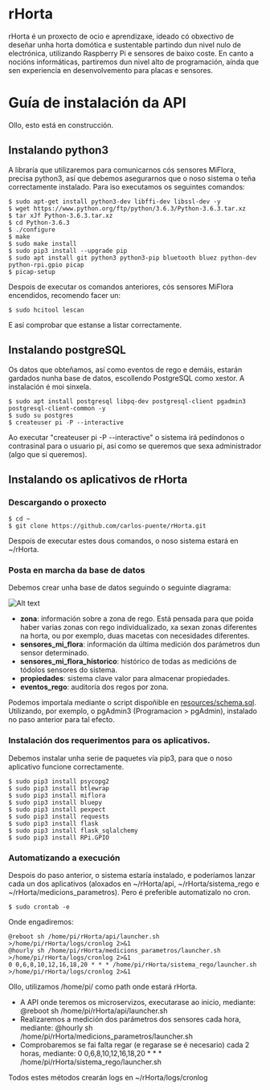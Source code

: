 # rHorta

rHorta é un proxecto de ocio e aprendizaxe, ideado có obxectivo de deseñar unha horta domótica e sustentable partindo dun nivel nulo de electrónica, utilizando Raspberry Pi e sensores de baixo coste. En canto a nocións informáticas, partiremos dun nivel alto de programación, aínda que sen experiencia en desenvolvemento para placas e sensores.

# Guía de instalación da API
Ollo, esto está en construcción.

## Instalando python3

A libraría que utilizaremos para comunicarnos cós sensores MiFlora, precisa python3, así que debemos asegurarnos que o noso sistema o teña correctamente instalado. Para iso executamos os seguintes comandos:

```
$ sudo apt-get install python3-dev libffi-dev libssl-dev -y
$ wget https://www.python.org/ftp/python/3.6.3/Python-3.6.3.tar.xz
$ tar xJf Python-3.6.3.tar.xz
$ cd Python-3.6.3
$ ./configure
$ make
$ sudo make install
$ sudo pip3 install --upgrade pip
$ sudo apt install git python3 python3-pip bluetooth bluez python-dev python-rpi.gpio picap
$ picap-setup
```

Despois de executar os comandos anteriores, cós sensores MiFlora encendidos, recomendo facer un:

```
$ sudo hcitool lescan
```

E así comprobar que estanse a listar correctamente.

## Instalando postgreSQL

Os datos que obteñamos, así como eventos de rego e demáis, estarán gardados nunha base de datos, escollendo PostgreSQL como xestor. A instalación é moi sinxela.

```
$ sudo apt install postgresql libpq-dev postgresql-client pgadmin3 postgresql-client-common -y
$ sudo su postgres
$ createuser pi -P --interactive
```

Ao executar "createuser pi -P --interactive" o sistema irá pedíndonos o contrasinal para o usuario pi, así como se queremos que sexa administrador (algo que sí queremos).

## Instalando os aplicativos de rHorta

### Descargando o proxecto

```
$ cd ~
$ git clone https://github.com/carlos-puente/rHorta.git
```

Despois de executar estes dous comandos, o noso sistema estará en ~/rHorta.

### Posta en marcha da base de datos

Debemos crear unha base de datos seguindo o seguinte diagrama:

![Alt text](http://carlosjai.me/wp-content/uploads/2019/07/db.png)


* **zona**: información sobre a zona de rego. Está pensada para que poida haber varias zonas con rego individualizado, xa sexan zonas diferentes na horta, ou por exemplo, duas macetas con necesidades diferentes.
* **sensores_mi_flora**: información da última medición dos parámetros dun sensor determinado.
* **sensores_mi_flora_historico**: histórico de todas as medicións de tódolos sensores do sistema.
* **propiedades**: sistema clave valor para almacenar propiedades.
* **eventos_rego**: auditoría dos regos por zona.

Podemos importala mediante o script dispoñible en [resources/schema.sql](resources/schema.sql). Utilizando, por exemplo, o pgAdmin3 (Programacion > pgAdmin), instalado no paso anterior para tal efecto.

### Instalación dos requerimentos para os aplicativos.

Debemos instalar unha serie de paquetes vía pip3, para que o noso aplicativo funcione correctamente.

```
$ sudo pip3 install psycopg2
$ sudo pip3 install btlewrap
$ sudo pip3 install miflora
$ sudo pip3 install bluepy
$ sudo pip3 install pexpect
$ sudo pip3 install requests
$ sudo pip3 install flask
$ sudo pip3 install flask_sqlalchemy
$ sudo pip3 install RPi.GPIO
```

### Automatizando a execución

Despois do paso anterior, o sistema estaría instalado, e poderíamos lanzar cada un dos aplicativos (aloxados en ~/rHorta/api, ~/rHorta/sistema_rego e ~/rHorta/medicions_parametros). Pero é preferible automatizalo no cron.

```
$ sudo crontab -e
```

Onde engadiremos:

```
@reboot sh /home/pi/rHorta/api/launcher.sh >/home/pi/rHorta/logs/cronlog 2>&1
@hourly sh /home/pi/rHorta/medicions_parametros/launcher.sh >/home/pi/rHorta/logs/cronlog 2>&1
0 0,6,8,10,12,16,18,20 * * * /home/pi/rHorta/sistema_rego/launcher.sh >/home/pi/rHorta/logs/cronlog 2>&1
```
Ollo, utilizamos /home/pi/ como path onde estará rHorta.

* A API onde teremos os microservizos, executarase ao inicio, mediante: @reboot sh /home/pi/rHorta/api/launcher.sh
* Realizaremos a medición dos parámetros dos sensores cada hora, mediante: @hourly sh /home/pi/rHorta/medicions_parametros/launcher.sh
* Comprobaremos se fai falta regar (e regarase se é necesario) cada 2 horas, mediante: 0 0,6,8,10,12,16,18,20 * * * /home/pi/rHorta/sistema_rego/launcher.sh

Todos estes métodos crearán logs en ~/rHorta/logs/cronlog
